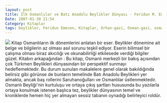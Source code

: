 ```yaml
---
layout: post
title: İlk Osmanlılar ve Batı Anadolu Beylikler Dünyası - Feridun M. Emecen
Date: 2007-01-30 21:54
Category: Kitaplar
tags: beylikler, Feridun Emecen, Kitaplar, Orhan-gazi, Osman-gazi, osmanlı
---
```


![][100] Kitap Osmanlıların ilk dönemlerini anlatan bir eser. Beylikler
dönemine ait belge ve bilgilerin az olması asıl sorunu teşkil ediyor.
Eserin bilimsel bir çalışma olması biraz akıcılığı ve okunabilirliği
etkilesede verdiği bilgiler güzel. Kitabın arkapağından : Bu kitap,
Osmanlı merkezli bir bakış açısından çok Türkmen Beylikleri dünyasından
bir perspektif sunmayı hedeflemektedir. Bu durum sunulan makalelere
genel olarak bakıldığında belirsiz gibi görünse de bunların temelinde
Batı Anadolu Beylikleri yer almakta, ancak baş rollerini Saruhanoğulları
ve Osmanlılar üstlenmektedir. Osmanlı Beyliği'nin kurtuluşu ve ortaya
çıkış şartları hususunda bu yazılarla ortaya konulmak istenen başlıca
tez, beylikler dünyasının temel ve kroniklerde hemen hiç yer almayan
sessiz tabanın oynadığı belirleyici roldür.

  [100]: /images/ilk_osmanli.kucukresim.jpg
